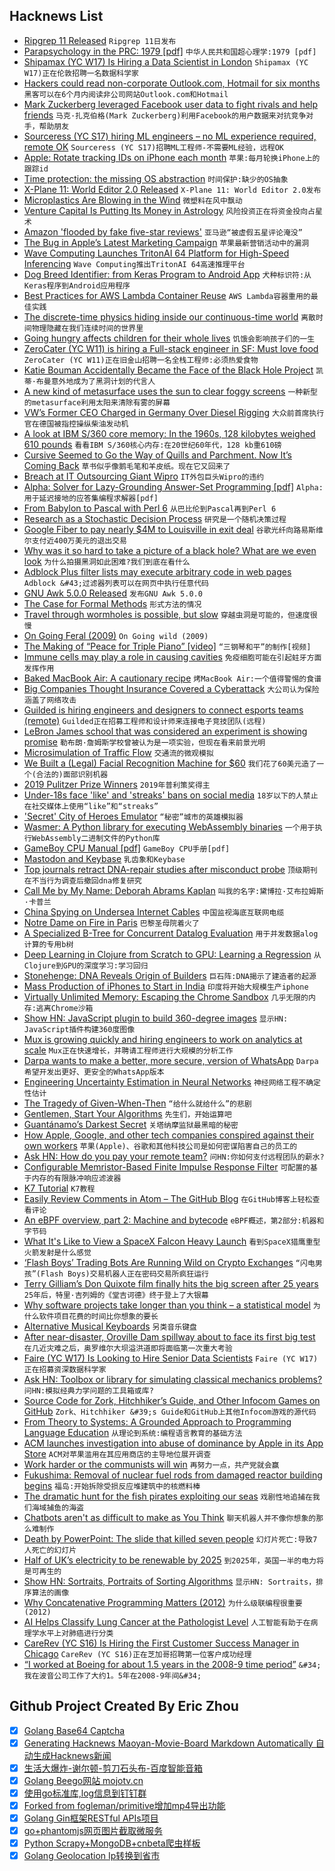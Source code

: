 ## Hacknews List


- [Ripgrep 11 Released](https://github.com/BurntSushi/ripgrep/releases/tag/11.0.0)  `Ripgrep 11日发布`
- [Parapsychology in the PRC: 1979 [pdf]](https://www.cia.gov/library/readingroom/docs/CIA-RDP96-00789R002600290003-0.pdf)  `中华人民共和国超心理学:1979 [pdf]`
- [Shipamax (YC W17) Is Hiring a Data Scientist in London](https://angel.co/shipamax/jobs/518784-data-scientist)  `Shipamax (YC W17)正在伦敦招聘一名数据科学家`
- [Hackers could read non-corporate Outlook.com, Hotmail for six months](https://arstechnica.com/gadgets/2019/04/hackers-could-read-non-corporate-outlook-comhotmail-for-six-months/)  `黑客可以在6个月内阅读非公司网站Outlook.com和Hotmail`
- [Mark Zuckerberg leveraged Facebook user data to fight rivals and help friends](https://www.nbcnews.com/tech/social-media/mark-zuckerberg-leveraged-facebook-user-data-fight-rivals-help-friends-n994706)  `马克·扎克伯格(Mark Zuckerberg)利用Facebook的用户数据来对抗竞争对手，帮助朋友`
- [Sourceress (YC S17) hiring ML engineers – no ML experience required, remote OK](https://jobs.lever.co/sourceress/a52a49fb-8094-4d51-9b98-ddf09a09b111)  `Sourceress (YC S17)招聘ML工程师-不需要ML经验，远程OK`
- [Apple: Rotate tracking IDs on iPhone each month](https://foundation.mozilla.org/en/campaigns/privacy-thats-iphone-but-is-it/)  `苹果:每月轮换iPhone上的跟踪id`
- [Time protection: the missing OS abstraction](https://blog.acolyer.org/2019/04/15/time-protection-the-missing-os-abstraction/)  `时间保护:缺少的OS抽象`
- [X-Plane 11: World Editor 2.0 Released](https://www.x-plane.com/2019/04/world-editor-2-0-released/)  `X-Plane 11: World Editor 2.0发布`
- [Microplastics Are Blowing in the Wind](https://www.scientificamerican.com/article/microplastics-are-blowing-in-the-wind/)  `微塑料在风中飘动`
- [Venture Capital Is Putting Its Money in Astrology](https://www.nytimes.com/2019/04/15/style/astrology-apps-venture-capital.html)  `风险投资正在将资金投向占星术`
- [Amazon &#39;flooded by fake five-star reviews&#39;](https://www.bbc.com/news/business-47941181)  `亚马逊“被虚假五星评论淹没”`
- [The Bug in Apple’s Latest Marketing Campaign](https://blog.mozilla.org/blog/2019/04/15/the-bug-in-apples-latest-marketing-campaign/)  `苹果最新营销活动中的漏洞`
- [Wave Computing Launches TritonAI 64 Platform for High-Speed Inferencing](https://insidehpc.com/2019/04/wave-computing-launches-tritonai-64-platform-for-high-speed-inferencing/)  `Wave Computing推出TritonAI 64高速推理平台`
- [Dog Breed Identifier: from Keras Program to Android App](https://habr.com/en/post/447732/)  `犬种标识符:从Keras程序到Android应用程序`
- [Best Practices for AWS Lambda Container Reuse](https://medium.com/capital-one-tech/best-practices-for-aws-lambda-container-reuse-6ec45c74b67e)  `AWS Lambda容器重用的最佳实践`
- [The discrete-time physics hiding inside our continuous-time world](https://phys.org/news/2019-04-discrete-time-physics-continuous-time-world.html)  `离散时间物理隐藏在我们连续时间的世界里`
- [Going hungry affects children for their whole lives](https://mosaicscience.com/story/food-poverty-nutrition-health-austerity-child-development-diet-benefits/)  `饥饿会影响孩子们的一生`
- [ZeroCater (YC W11) is hiring a Full-stack engineer in SF: Must love food](https://zerocater.com/about/careers/?gh_jid=1585898)  `ZeroCater (YC W11)正在旧金山招聘一名全栈工程师:必须热爱食物`
- [Katie Bouman Accidentally Became the Face of the Black Hole Project](https://www.nytimes.com/2019/04/11/science/katie-bouman-black-hole.html)  `凯蒂·布曼意外地成为了黑洞计划的代言人`
- [A new kind of metasurface uses the sun to clear foggy screens](https://www.technologyreview.com/s/613302/a-new-kind-of-metasurface-uses-the-sun-to-clear-foggy-screens/)  `一种新型的metasurface利用太阳来清除有雾的屏幕`
- [VW’s Former CEO Charged in Germany Over Diesel Rigging](https://www.bloomberg.com/news/articles/2019-04-15/ex-vw-ceo-winterkorn-charged-in-germany-over-diesel-rigging)  `大众前首席执行官在德国被指控操纵柴油发动机`
- [A look at IBM S/360 core memory: In the 1960s, 128 kilobytes weighed 610 pounds](http://www.righto.com/2019/04/a-look-at-ibm-s360-core-memory-in-1960s.html)  `看看IBM S/360核心内存:在20世纪60年代，128 kb重610磅`
- [Cursive Seemed to Go the Way of Quills and Parchment. Now It’s Coming Back](https://www.nytimes.com/2019/04/13/education/cursive-writing.html)  `草书似乎像鹅毛笔和羊皮纸。现在它又回来了`
- [Breach at IT Outsourcing Giant Wipro](https://krebsonsecurity.com/2019/04/experts-breach-at-it-outsourcing-giant-wipro/)  `IT外包巨头Wipro的违约`
- [Alpha: Solver for Lazy-Grounding Answer-Set Programming [pdf]](https://www.cs.nmsu.edu/ALP/wp-content/uploads/2019/04/alpha1.pdf)  `Alpha:用于延迟接地的应答集编程求解器[pdf]`
- [From Babylon to Pascal with Perl 6](https://perl6.eu/regular-pascal.html)  `从巴比伦到Pascal再到Perl 6`
- [Research as a Stochastic Decision Process](https://cs.stanford.edu/~jsteinhardt/ResearchasaStochasticDecisionProcess.html)  `研究是一个随机决策过程`
- [Google Fiber to pay nearly $4M to Louisville in exit deal](https://www.wdrb.com/in-depth/google-fiber-to-pay-nearly-million-to-louisville-in-exit/article_d4c86640-5f85-11e9-8876-9f013c02d337.html)  `谷歌光纤向路易斯维尔支付近400万美元的退出交易`
- [Why was it so hard to take a picture of a black hole? What are we even look](https://www.askamathematician.com/2019/04/q-why-was-it-so-hard-to-take-a-picture-of-a-black-hole-what-are-we-even-looking-at/)  `为什么拍摄黑洞如此困难?我们到底在看什么`
- [Adblock Plus filter lists may execute arbitrary code in web pages](https://armin.dev/blog/2019/04/adblock-plus-code-injection/)  `Adblock &#43;过滤器列表可以在网页中执行任意代码`
- [GNU Awk 5.0.0 Released](http://lists.gnu.org/archive/html/info-gnu/2019-04/msg00002.html)  `发布GNU Awk 5.0.0`
- [The Case for Formal Methods](https://futureofcoding.org/episodes/038.html)  `形式方法的情况`
- [Travel through wormholes is possible, but slow](https://phys.org/news/2019-04-wormholes.html)  `穿越虫洞是可能的，但速度很慢`
- [On Going Feral (2009)](https://www.ribbonfarm.com/2009/08/19/on-going-feral/)  `On Going wild (2009)`
- [The Making of “Peace for Triple Piano” [video]](https://www.youtube.com/watch?v=x1zJoU6Luss)  `“三钢琴和平”的制作[视频]`
- [Immune cells may play a role in causing cavities](https://newatlas.com/immune-system-tooth-decay/59293/)  `免疫细胞可能在引起蛀牙方面发挥作用`
- [Baked MacBook Air: A cautionary recipe](https://www.woolie.co.uk/article/baked-macbook-air/)  `烤MacBook Air:一个值得警惕的食谱`
- [Big Companies Thought Insurance Covered a Cyberattack](https://www.nytimes.com/2019/04/15/technology/cyberinsurance-notpetya-attack.html)  `大公司认为保险涵盖了网络攻击`
- [Guilded is hiring engineers and designers to connect esports teams (remote)](https://www.guilded.gg/jobs)  `Guilded正在招募工程师和设计师来连接电子竞技团队(远程)`
- [LeBron James school that was considered an experiment is showing promise](https://www.nytimes.com/2019/04/12/education/lebron-james-school-ohio.html)  `勒布朗·詹姆斯学校曾被认为是一项实验，但现在看来前景光明`
- [Microsimulation of Traffic Flow](http://traffic-simulation.de/ring.html)  `交通流的微观模拟`
- [We Built a (Legal) Facial Recognition Machine for $60](https://www.nytimes.com/interactive/2019/04/16/opinion/facial-recognition-new-york-city.html)  `我们花了60美元造了一个(合法的)面部识别机器`
- [2019 Pulitzer Prize Winners](https://www.pulitzer.org/prize-winners-by-year/2019)  `2019年普利策奖得主`
- [Under-18s face &#39;like&#39; and &#39;streaks&#39; bans on social media](https://www.bbc.co.uk/news/technology-47933521)  `18岁以下的人禁止在社交媒体上使用“like”和“streaks”`
- [&#39;Secret&#39; City of Heroes Emulator](https://massivelyop.com/2019/04/15/score-city-of-heroes-emulator-leak/)  `“秘密”城市的英雄模拟器`
- [Wasmer: A Python library for executing WebAssembly binaries](https://github.com/wasmerio/python-ext-wasm)  `一个用于执行WebAssembly二进制文件的Python库`
- [GameBoy CPU Manual [pdf]](https://realboyemulator.files.wordpress.com/2013/01/gbcpuman.pdf)  `GameBoy CPU手册[pdf]`
- [Mastodon and Keybase](https://keybase.io/blog/keybase-proofs-for-mastodon-and-everyone)  `乳齿象和Keybase`
- [Top journals retract DNA-repair studies after misconduct probe](https://www.nature.com/articles/d41586-019-00406-4)  `顶级期刊在不当行为调查后撤回dna修复研究`
- [Call Me by My Name: Deborah Abrams Kaplan](https://lettersfromnj.wordpress.com/2019/04/11/call-me-by-my-name-deborah-abrams-kaplan/)  `叫我的名字:黛博拉·艾布拉姆斯·卡普兰`
- [China Spying on Undersea Internet Cables](https://www.schneier.com/blog/archives/2019/04/china_spying_on.html)  `中国监视海底互联网电缆`
- [Notre Dame on Fire in Paris](https://www.bbc.co.uk/news/world-europe-47941794)  `巴黎圣母院着火了`
- [A Specialized B-Tree for Concurrent Datalog Evaluation](https://souffle-lang.github.io/news/2019/02/20/ppopp19-paper/)  `用于并发数据alog计算的专用b树`
- [Deep Learning in Clojure from Scratch to GPU: Learning a Regression](https://dragan.rocks/articles/19/Deep-Learning-in-Clojure-From-Scratch-to-GPU-14-Learning-Regression)  `从Clojure到GPU的深度学习:学习回归`
- [Stonehenge: DNA Reveals Origin of Builders](https://www.bbc.com/news/science-environment-47938188)  `巨石阵:DNA揭示了建造者的起源`
- [Mass Production of iPhones to Start in India](https://www.bloomberg.com/news/articles/2019-04-15/foxconn-is-poised-to-begin-mass-production-of-iphones-in-india)  `印度将开始大规模生产iphone`
- [Virtually Unlimited Memory: Escaping the Chrome Sandbox](https://googleprojectzero.blogspot.com/2019/04/virtually-unlimited-memory-escaping.html?m=1)  `几乎无限的内存:逃离Chrome沙箱`
- [Show HN: JavaScript plugin to build 360-degree images](https://github.com/scaleflex/js-cloudimage-360-view)  `显示HN: JavaScript插件构建360度图像`
- [Mux is growing quickly and hiring engineers to work on analytics at scale](https://mux.com/jobs/)  `Mux正在快速增长，并聘请工程师进行大规模的分析工作`
- [Darpa wants to make a better, more secure, version of WhatsApp](https://www.trustedreviews.com/news/darpa-wants-make-better-secure-version-whatsapp-3696558)  `Darpa希望开发出更好、更安全的WhatsApp版本`
- [Engineering Uncertainty Estimation in Neural Networks](https://eng.uber.com/neural-networks-uncertainty-estimation/)  `神经网络工程不确定性估计`
- [The Tragedy of Given-When-Then](https://theitriskmanager.com/2019/04/06/the-tragedy-of-given-when-then/)  `“给什么就给什么”的悲剧`
- [Gentlemen, Start Your Algorithms](https://www.nytimes.com/2019/04/11/business/self-racing-cars.html)  `先生们，开始运算吧`
- [Guantánamo’s Darkest Secret](https://www.newyorker.com/magazine/2019/04/22/guantanamos-darkest-secret)  `关塔纳摩监狱最黑暗的秘密`
- [How Apple, Google, and other tech companies conspired against their own workers](https://www.whenrulesdontapply.com/)  `苹果(Apple)、谷歌和其他科技公司是如何密谋陷害自己的员工的`
- [Ask HN: How do you pay your remote team?](item?id=19665127)  `问HN:你如何支付远程团队的薪水?`
- [Configurable Memristor-Based Finite Impulse Response Filter](https://arxiv.org/abs/1904.05279)  `可配置的基于内存的有限脉冲响应滤波器`
- [K7 Tutorial](https://shakti.com/tutorial/)  `K7教程`
- [Easily Review Comments in Atom – The GitHub Blog](https://github.blog/2019-04-15-easily-review-comments-in-atom/)  `在GitHub博客上轻松查看评论`
- [An eBPF overview, part 2: Machine and bytecode](https://www.collabora.com/news-and-blog/blog/2019/04/15/an-ebpf-overview-part-2-machine-and-bytecode/)  `eBPF概述，第2部分:机器和字节码`
- [What It&#39;s Like to View a SpaceX Falcon Heavy Launch](https://olivierforget.net/blog/2019/viewing-spacex-falcon-heavy-launch/)  `看到SpaceX猎鹰重型火箭发射是什么感觉`
- [‘Flash Boys’ Trading Bots Are Running Wild on Crypto Exchanges](https://www.bloomberg.com/news/articles/2019-04-15/-flash-boys-trading-bots-are-running-wild-on-crypto-exchanges)  `“闪电男孩”(Flash Boys)交易机器人正在密码交易所疯狂运行`
- [Terry Gilliam’s Don Quixote film finally hits the big screen after 25 years](https://arstechnica.com/gaming/2019/04/terry-gilliams-don-quixote-film-finally-hits-the-big-screen-after-25-years/)  `25年后，特里·吉列姆的《堂吉诃德》终于登上了大银幕`
- [Why software projects take longer than you think – a statistical model](https://erikbern.com/2019/04/15/why-software-projects-take-longer-than-you-think-a-statistical-model.html)  `为什么软件项目花费的时间比你想象的要长`
- [Alternative Musical Keyboards](http://www.altkeyboards.com/)  `另类音乐键盘`
- [After near-disaster, Oroville Dam spillway about to face its first big test](https://www.latimes.com/local/lanow/la-me-ln-oroville-dam-spillway-20190329-story.html)  `在几近灾难之后，奥罗维尔大坝溢洪道即将面临第一次重大考验`
- [Faire (YC W17) Is Looking to Hire Senior Data Scientists](https://boards.greenhouse.io/faire/jobs/4005276002?gh_jid=4005276002)  `Faire (YC W17)正在招募资深数据科学家`
- [Ask HN: Toolbox or library for simulating classical mechanics problems?](item?id=19663305)  `问HN:模拟经典力学问题的工具箱或库?`
- [Source Code for Zork, Hitchhiker’s Guide, and Other Infocom Games on GitHub](https://github.com/historicalsource/zork1)  `Zork、Hitchhiker &#39;s Guide和GitHub上其他Infocom游戏的源代码`
- [From Theory to Systems: A Grounded Approach to Programming Language Education](https://arxiv.org/abs/1904.06750)  `从理论到系统:编程语言教育的基础方法`
- [ACM launches investigation into abuse of dominance by Apple in its App Store](https://www.acm.nl/en/publications/acm-launches-investigation-abuse-dominance-apple-its-app-store)  `ACM对苹果滥用在其应用商店的主导地位展开调查`
- [Work harder or the communists will win](https://m.signalvnoise.com/work-harder-or-the-communists-will-win/)  `再努力一点，共产党就会赢`
- [Fukushima: Removal of nuclear fuel rods from damaged reactor building begins](https://www.theguardian.com/world/2019/apr/15/fukushima-removal-of-nuclear-fuel-rods-from-damaged-reactor-begins)  `福岛:开始拆除受损反应堆建筑中的核燃料棒`
- [The dramatic hunt for the fish pirates exploiting our seas](http://www.bbc.com/future/story/20190213-the-dramatic-hunt-for-the-fish-pirates-exploiting-our-seas)  `戏剧性地追捕在我们海域捕鱼的海盗`
- [Chatbots aren&#39;t as difficult to make as You Think](https://mlwhiz.com/blog/2019/04/15/chatbot/)  `聊天机器人并不像你想象的那么难制作`
- [Death by PowerPoint: The slide that killed seven people](https://mcdreeamiemusings.com/new-blog/2019/4/13/gsux1h6bnt8lqjd7w2t2mtvfg81uhx)  `幻灯片死亡:导致7人死亡的幻灯片`
- [Half of UK’s electricity to be renewable by 2025](https://www.carbonbrief.org/analysis-half-uks-electricity-to-be-renewable-by-2025)  `到2025年，英国一半的电力将是可再生的`
- [Show HN: Sortraits, Portraits of Sorting Algorithms](https://wtracy.gitlab.io/sortraits/)  `显示HN: Sortraits，排序算法的画像`
- [Why Concatenative Programming Matters (2012)](http://evincarofautumn.blogspot.com/2012/02/why-concatenative-programming-matters.html)  `为什么级联编程很重要(2012)`
- [AI Helps Classify Lung Cancer at the Pathologist Level](https://news.developer.nvidia.com/ai-helps-classify-lung-cancer-at-the-pathologist-level/)  `人工智能有助于在病理学水平上对肺癌进行分类`
- [CareRev (YC S16) Is Hiring the First Customer Success Manager in Chicago](https://www.carerev.com/positions/customer-success-manager)  `CareRev (YC S16)正在芝加哥招聘第一位客户成功经理`
- [“I worked at Boeing for about 1.5 years in the 2008-9 time period”](https://www.reddit.com/r/videos/comments/bdfqm4/the_real_reason_boeings_new_plane_crashed_twice/ekyyd9g/)  `&#34;我在波音公司工作了大约1。5年在2008-9年间&#34;`

## Github Project Created By Eric Zhou

- [x] [Golang Base64 Captcha](https://github.com/mojocn/base64Captcha)
- [x] [Generating Hacknews Maoyan-Movie-Board Markdown Automatically 自动生成Hacknews新闻](https://github.com/dejavuzhou/md-genie)
- [x] [生活大爆炸-谢尔顿-剪刀石头布-百度智能音箱](https://github.com/mojocn/dueros-bang-game)
- [x] [Golang Beego网站 mojotv.cn](https://github.com/mojocn/www.mojotv.cn)
- [x] [使用go标准库,log信息到钉钉群](https://github.com/mojocn/dooger)
- [x] [Forked from fogleman/primitive增加mp4导出功能](https://github.com/mojocn/primitive)
- [x] [Golang Gin框架RESTful APIs项目](https://github.com/JJJJJJJerk/ezier-golang-web-api-framework)
- [x] [go+phantomjs网页图片截取微服务](https://github.com/mojocn/screen_shot)
- [x] [Python Scrapy+MongoDB+cnbeta爬虫样板](https://github.com/mojocn/scrapy_mongodb_boilerplate_cnbeta)
- [x] [Golang Geolocation Ip转换到省市](https://github.com/mojocn/ip2location)